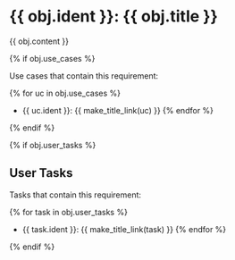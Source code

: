 # {{ obj.ident }}: {{ obj.title }}

{{ obj.content }}

<!-- **ID: {{ obj.ident }}** [(permalink)](...) -->
{% if obj.use_cases %}

Use cases that contain this requirement:

{% for uc in obj.use_cases %}
* {{ uc.ident }}: {{ make_title_link(uc) }}
{% endfor %}

{% endif %}


{% if obj.user_tasks %}
## User Tasks

Tasks that contain this requirement:


{% for task in obj.user_tasks %}
* {{ task.ident }}: {{ make_title_link(task) }}
{% endfor %}

{% endif %}
